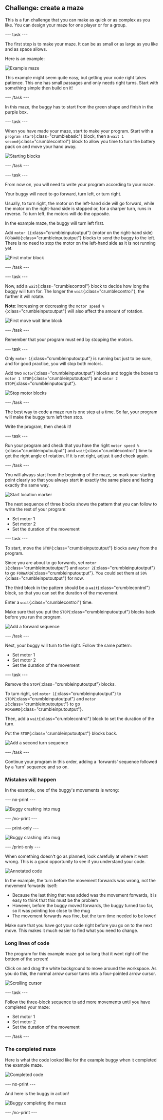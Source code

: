 ## Challenge: create a maze

This is a fun challenge that you can make as quick or as complex as you like. You can design your maze for one player or for a group.

--- task ---

The first step is to make your maze. It can be as small or as large as you like and as space allows.

Here is an example:

![Example maze](images/mazeChallenge_example.png)

This example might seem quite easy, but getting your code right takes patience. This one has small passages and only needs right turns. Start with something simple then build on it!

--- /task ---

In this maze, the buggy has to start from the green shape and finish in the purple box.

--- task ---

When you have made your maze, start to make your program. Start with a `program start`{:class="crumblebasic"} block, then a `wait 1 second`{:class="crumblecontrol"} block to allow you time to turn the battery pack on and move your hand away.

![Starting blocks](images/mazeChallenge_codeStep1.png)

--- /task ---

--- task ---

From now on, you will need to write your program according to your maze.

Your buggy will need to go forward, turn left, or turn right.

Usually, to turn right, the motor on the left-hand side will go forward, while the motor on the right-hand side is stopped or, for a sharper turn, runs in reverse. To turn left, the motors will do the opposite.

In the example maze, the buggy will turn left first.

Add `motor 1`{:class="crumbleinputoutput"} (motor on the right-hand side) `FORWARD`{:class="crumbleinputoutput"} blocks to send the buggy to the left. There is no need to stop the motor on the left-hand side as it is not running yet.

![First motor block](images/mazeChallenge_codeStep2.png)

--- /task ---

--- task ---

Now, add a `wait`{:class="crumblecontrol"} block to decide how long the buggy will turn for. The longer the `wait`{:class="crumblecontrol"}, the further it will rotate.

**Note**: Increasing or decreasing the `motor speed %`{:class="crumbleinputoutput"} will also affect the amount of rotation.

![First move wait time block](images/mazeChallenge_codeStep3.png)

--- /task ---

Remember that your program must end by stopping the motors.

--- task ---

Only `motor 1`{:class="crumbleinputoutput"} is running but just to be sure, and for good practice, you will stop both motors.

Add two `motor`{:class="crumbleinputoutput"} blocks and toggle the boxes to `motor 1 STOP`{:class="crumbleinputoutput"} and `motor 2 STOP`{:class="crumbleinputoutput"}.

![Stop motor blocks](images/mazeChallenge_codeStep4.png)

--- /task ---

The best way to code a maze run is one step at a time. So far, your program will make the buggy turn left then stop.

Write the program, then check it!

--- task ---

Run your program and check that you have the right `motor speed %`{:class="crumbleinputoutput"} and `wait`{:class="crumblecontrol"} time to get the right angle of rotation. If it is not right, adjust it and check again.


--- /task ---

You will always start from the beginning of the maze, so mark your starting point clearly so that you always start in exactly the same place and facing exactly the same way.

![Start location marker](images/mazeChallenge_startLocation.png)

The next sequence of three blocks shows the pattern that you can follow to write the rest of your program:

+ Set motor 1
+ Set motor 2
+ Set the duration of the movement

--- task ---

To start, move the `STOP`{:class="crumbleinputoutput"} blocks away from the program.

Since you are about to go forwards, set `motor 1`{:class="crumbleinputoutput"} and `motor 2`{:class="crumbleinputoutput"} to go `FORWARD`{:class="crumbleinputoutput"}. You could set them at `50%`{:class="crumbleinputoutput"} for now.

The third block in the pattern should be a `wait`{:class="crumblecontrol"} block, so that you can set the duration of the movement.

Enter a `wait`{:class="crumblecontrol"} time.

Make sure that you put the `STOP`{:class="crumbleinputoutput"} blocks back before you run the program.

![Add a forward sequence](images/mazeChallenge_codeStep5.png)

--- /task ---

Next, your buggy will turn to the right. Follow the same pattern:

+ Set motor 1
+ Set motor 2
+ Set the duration of the movement

--- task ---

Remove the `STOP`{:class="crumbleinputoutput"} blocks.

To turn right, set `motor 1`{:class="crumbleinputoutput"} to `STOP`{:class="crumbleinputoutput"} and `motor 2`{:class="crumbleinputoutput"} to go `FORWARD`{:class="crumbleinputoutput"}.

Then, add a `wait`{:class="crumblecontrol"} block to set the duration of the turn.

Put the `STOP`{:class="crumbleinputoutput"} blocks back.

![Add a second turn sequence](images/mazeChallenge_codeStep6.png)

--- /task ---

Continue your program in this order, adding a 'forwards' sequence followed by a 'turn' sequence and so on.

### Mistakes will happen

In the example, one of the buggy's movements is wrong:

--- no-print ---

![Buggy crashing into mug](images/mazeChallenge_crash.gif)

--- /no-print ---

--- print-only ---

![Buggy crashing into mug](images/mazeChallenge_crash.png)

--- /print-only ---

When something doesn't go as planned, look carefully at where it went wrong. This is a good opportunity to see if you understand your code.

![Annotated code](images/mazeChallenge_codeStep7annotated.png)

In the example, the turn before the movement forwards was wrong, not the movement forwards itself:
+ Because the last thing that was added was the movement forwards, it is easy to think that this must be the problem
+ However, before the buggy moved forwards, the buggy turned too far, so it was pointing too close to the mug
+ The movement forwards was fine, but the turn time needed to be lower!

Make sure that you have got your code right before you go on to the next move. This makes it much easier to find what you need to change.

### Long lines of code

The program for this example maze got so long that it went right off the bottom of the screen!

Click on and drag the white background to move around the workspace. As you do this, the normal arrow cursor turns into a four-pointed arrow cursor.

![Scrolling cursor](images/mazeChallenge_scrollingCursor.png)

--- task ---

Follow the three-block sequence to add more movements until you have completed your maze:

+ Set motor 1
+ Set motor 2
+ Set the duration of the movement

--- /task ---

### The completed maze

Here is what the code looked like for the example buggy when it completed the example maze.

![Completed code](images/mazeChallenge_codeStep8finalCode.png)

--- no-print ---

And here is the buggy in action!

![Buggy completing the maze](images/mazeChallenge_completion.gif)

--- /no-print ---

